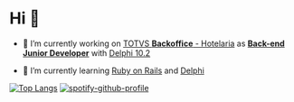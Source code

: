 # Hi 🤙

- 🔧 I’m currently working on [TOTVS **Backoffice** - Hotelaria][link_totvs] as [**Back-end Junior Developer**][linkedin] with [Delphi 10.2][pascal_repo]

- 📔 I’m currently learning [Ruby on Rails][ruby_projects] and [Delphi][delphi_projects]

[![Top Langs](https://github-readme-stats.vercel.app/api/top-langs/?username=henrique-souza&theme=ayu-mirage&layout=compact&langs_count=10&hide=HTML,Batchfile,CSS,Typescript,Less,Cmake,Swift)](https://github.com/henrique-souza?tab=repositories) [![spotify-github-profile][spotify]](https://github.com/kittinan/spotify-github-profile)

[pascal_repo]: https://github.com/henrique-souza?tab=repositories&q=&type=&language=pascal&sort=
[linkedin]: https://www.linkedin.com/in/riquehen
[link_totvs]: https://www.totvs.com/hospitalidade/produtos/?nowprocket=1
[spotify]: https://spotify-github-profile.vercel.app/api/view?uid=22aaqwnwsca3lv62n6lido44i&cover_image=true&theme=natemoo-re&show_offline=true&bar_color=000000&bar_color_cover=true
[ruby_projects]: https://github.com/henrique-souza?tab=repositories&q=&type=&language=ruby&sort=
[delphi_projects]: https://github.com/henrique-souza/delphi_exercises
